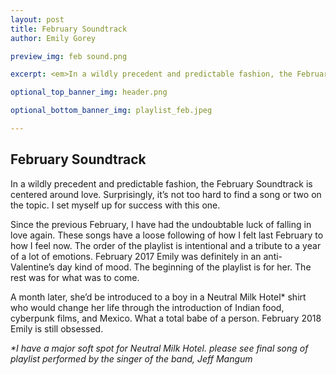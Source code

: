 ```yaml
---
layout: post
title: February Soundtrack
author: Emily Gorey

preview_img: feb sound.png

excerpt: <em>In a wildly precedent and predictable fashion, the February Soundtrack is centered around love. Surprisingly, it’s not too hard to find a song or two on the topic. I set myself up for success with this one.</em>

optional_top_banner_img: header.png

optional_bottom_banner_img: playlist_feb.jpeg

---
```


<!-- BELOW HERE IS WHERE YOUR POST'S BODY WILL GO -->

<h2>February Soundtrack</h2>

In a wildly precedent and predictable fashion, the February Soundtrack is centered around love. Surprisingly, it’s not too hard to find a song or two on the topic. I set myself up for success with this one.

Since the previous February, I have had the undoubtable luck of falling in love again. These songs have a loose following of how I felt last February to how I feel now. The order of the playlist is intentional and a tribute to a year of a lot of emotions. February 2017 Emily was definitely in an anti-Valentine’s day kind of mood. The beginning of the playlist is for her. The rest was for what was to come.   

A month later, she’d be introduced to a boy in a Neutral Milk Hotel* shirt who would change her life through the introduction of Indian food, cyberpunk films, and Mexico. What a total babe of a person. February 2018 Emily is still obsessed.

<em>*I have a major soft spot for Neutral Milk Hotel. please see final song of playlist performed by the singer of the band, Jeff Mangum</em>


